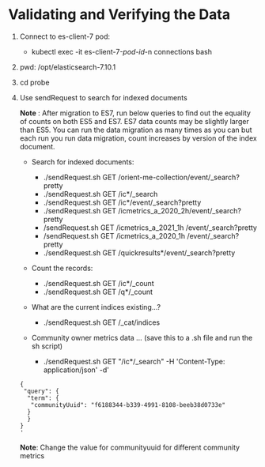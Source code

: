 <?xml version="1.0" encoding="UTF-8"?>
<!DOCTYPE task PUBLIC "-//OASIS//DTD DITA Task//EN" "task.dtd">

# Validating and Verifying the Data

1. Connect to es-client-7 pod:
   - kubectl exec -it es-client-7-*pod-id*-n connections bash
1. pwd: /opt/elasticsearch-7.10.1
2. cd probe
3. Use sendRequest to search for indexed documents
   
   **Note** : After migration to ES7, run below queries to find out the equality of counts on both ES5 and ES7. ES7 data counts may be slightly larger than ES5. You can run the data migration as many times as you can but each run you run data migration, count increases by version of the index document.

   - Search for indexed documents:
     - ./sendRequest.sh GET /orient-me-collection/event/\_search?pretty
     - ./sendRequest.sh GET /ic\*/\_search
     - ./sendRequest.sh GET /ic\*/event/\_search?pretty
     - ./sendRequest.sh GET /icmetrics\_a\_2020\_2h/event/\_search?pretty
     - /sendRequest.sh GET /icmetrics\_a\_2021\_1h /event/\_search?pretty
     - /sendRequest.sh GET /icmetrics\_a\_2020\_1h /event/\_search?pretty
     - ./sendRequest.sh GET /quickresults\*/event/\_search?pretty

   - Count the records:
     - ./sendRequest.sh GET /ic\*/\_count
     - ./sendRequest.sh GET /q\*/\_count

   - What are the current indices existing…?
     - ./sendRequest.sh GET /\_cat/indices

   - Community owner metrics data … (save this to a .sh file and run the sh script)
     - ./sendRequest.sh GET "/ic*/_search" -H 'Content-Type: application/json' -d'
     
    ```
    {
     "query": {
      "term": {
       "communityUuid": "f6188344-b339-4991-8108-beeb38d0733e"
      }
      }
    }
    '
    ```
   
    **Note**:  Change the value for communityuuid for different community metrics

<?tm 1541016643182 1 HCL Connections ?>


